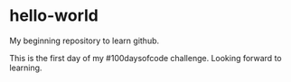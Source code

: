 # hello-world
My beginning repository to learn github.

This is the first day of my #100daysofcode challenge.  Looking forward to learning.
